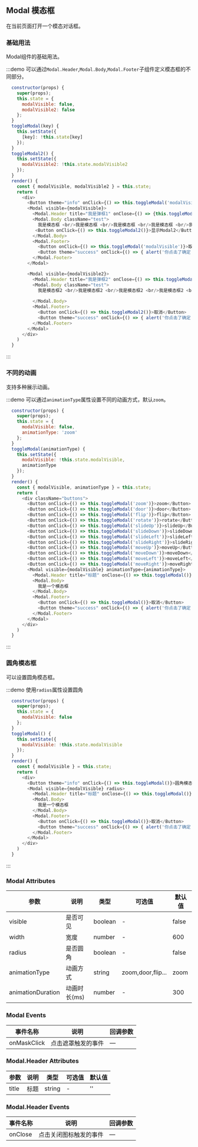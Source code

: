 ## Modal 模态框
在当前页面打开一个模态对话框。

### 基础用法

Modal组件的基础用法。

:::demo 可以通过`Modal.Header`,`Modal.Body`,`Modal.Footer`子组件定义模态框的不同部分。

```js
  constructor(props) {
    super(props);
    this.state = {
      modalVisible: false,
      modalVisible2: false
    };
  }
  toggleModal(key) {
    this.setState({
      [key]: !this.state[key]
    });
  }
  toggleModal2() {
    this.setState({
      modalVisible2: !this.state.modalVisible2
    });
  }
  render() {
    const { modalVisible, modalVisible2 } = this.state;
    return (
      <div>
        <Button theme="info" onClick={() => this.toggleModal('modalVisible')}>展示模态框</Button>
        <Modal visible={modalVisible}>
          <Modal.Header title="我是弹框1" onClose={() => {this.toggleModal('modalVisible')}} />
          <Modal.Body className="test">
            我是模态框 <br/>我是模态框 <br/>我是模态框 <br/>我是模态框 <br/>我是模态框 <br/>我是模态框 <br/>我是模态框 <br/> 
           <Button onClick={() => this.toggleModal2()}>显示Modal2</Button>
          </Modal.Body>
          <Modal.Footer>
            <Button onClick={() => this.toggleModal('modalVisible')}>取消</Button>
            <Button theme="success" onClick={() => { alert('你点击了确定') }}>确定</Button>
          </Modal.Footer>
        </Modal>

        <Modal visible={modalVisible2}>
          <Modal.Header title="我是弹框2" onClose={() => this.toggleModal2()} />
          <Modal.Body className="test">
            我是模态框2 <br/>我是模态框2 <br/>我是模态框2 <br/>我是模态框2 <br/>我是模态框 2<br/>我是模态框2 <br/>我是模态框2 <br/> 
           
          </Modal.Body>
          <Modal.Footer>
            <Button onClick={() => this.toggleModal2()}>取消</Button>
            <Button theme="success" onClick={() => { alert('你点击了确定') }}>确定</Button>
          </Modal.Footer>
        </Modal>
      </div>
    )
  }
```
:::

### 不同的动画

支持多种展示动画。

:::demo 可以通过`animationType`属性设置不同的动画方式，默认`zoom`。

```js
  constructor(props) {
    super(props);
    this.state = {
      modalVisible: false,
      animationType: 'zoom'
    };
  }
  toggleModal(animationType) {
    this.setState({
      modalVisible: !this.state.modalVisible,
      animationType
    });
  }
  render() {
    const { modalVisible, animationType } = this.state;
    return (
      <div className="buttons">
        <Button onClick={() => this.toggleModal('zoom')}>zoom</Button>
        <Button onClick={() => this.toggleModal('door')}>door</Button>
        <Button onClick={() => this.toggleModal('flip')}>flip</Button>
        <Button onClick={() => this.toggleModal('rotate')}>rotate</Button>
        <Button onClick={() => this.toggleModal('slideUp')}>slideUp</Button>
        <Button onClick={() => this.toggleModal('slideDown')}>slideDown</Button>
        <Button onClick={() => this.toggleModal('slideLeft')}>slideLeft</Button>
        <Button onClick={() => this.toggleModal('slideRight')}>slideRight</Button>
        <Button onClick={() => this.toggleModal('moveUp')}>moveUp</Button>
        <Button onClick={() => this.toggleModal('moveDown')}>moveDown</Button>
        <Button onClick={() => this.toggleModal('moveLeft')}>moveLeft</Button>
        <Button onClick={() => this.toggleModal('moveRight')}>moveRight</Button>
        <Modal visible={modalVisible} animationType={animationType}>
          <Modal.Header title="标题" onClose={() => this.toggleModal()} />
          <Modal.Body>
            我是一个模态框
          </Modal.Body>
          <Modal.Footer>
            <Button onClick={() => this.toggleModal()}>取消</Button>
            <Button theme="success" onClick={() => { alert('你点击了确定') }}>确定</Button>
          </Modal.Footer>
        </Modal>
      </div>
    )
  }
```
:::

### 圆角模态框

可以设置圆角模态框。

:::demo 使用`radius`属性设置圆角

```js
  constructor(props) {
    super(props);
    this.state = {
      modalVisible: false
    };
  }
  toggleModal() {
    this.setState({
      modalVisible: !this.state.modalVisible
    });
  }
  render() {
    const { modalVisible } = this.state;
    return (
      <div>
        <Button theme="info" onClick={() => this.toggleModal()}>圆角模态框</Button>
        <Modal visible={modalVisible} radius>
          <Modal.Header title="标题" onClose={() => this.toggleModal()} />
          <Modal.Body>
            我是一个模态框
          </Modal.Body>
          <Modal.Footer>
            <Button onClick={() => this.toggleModal()}>取消</Button>
            <Button theme="success" onClick={() => { alert('你点击了确定') }}>确定</Button>
          </Modal.Footer>
        </Modal>
      </div>
    )
  }
```
:::


### Modal Attributes
| 参数      | 说明    | 类型      | 可选值       | 默认值   |
|---------- |-------- |---------- |-------------  |-------- |
| visible    | 是否可见  | boolean  |   -            |    false     |
| width     | 宽度   | number  |   -            |    600     |
| radius     | 是否圆角   | boolean    | - | false   |
| animationType     | 动画方式  | string    | zoom,door,flip... | zoom   |
| animationDuration     | 动画时长(ms)  | number   | - | 300  |


### Modal Events
| 事件名称 | 说明 | 回调参数 |
|---------- |-------- |---------- |
| onMaskClick | 点击遮罩触发的事件 | — |


### Modal.Header Attributes
| 参数      | 说明    | 类型      | 可选值       | 默认值   |
|---------- |-------- |---------- |-------------  |-------- |
| title    | 标题  | string  |   -            |    ''     |

### Modal.Header Events
| 事件名称 | 说明 | 回调参数 |
|---------- |-------- |---------- |
| onClose | 点击关闭图标触发的事件 | — |
